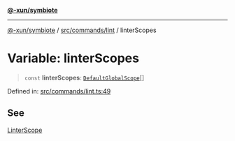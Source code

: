 [**@-xun/symbiote**](../../../../README.md)

***

[@-xun/symbiote](../../../../README.md) / [src/commands/lint](../README.md) / linterScopes

# Variable: linterScopes

> `const` **linterScopes**: [`DefaultGlobalScope`](../../../configure/enumerations/DefaultGlobalScope.md)[]

Defined in: [src/commands/lint.ts:49](https://github.com/Xunnamius/symbiote/blob/dc192a66d47b6c3a3464852ad43eb71fe137ca73/src/commands/lint.ts#L49)

## See

[LinterScope](../../../configure/enumerations/DefaultGlobalScope.md)
